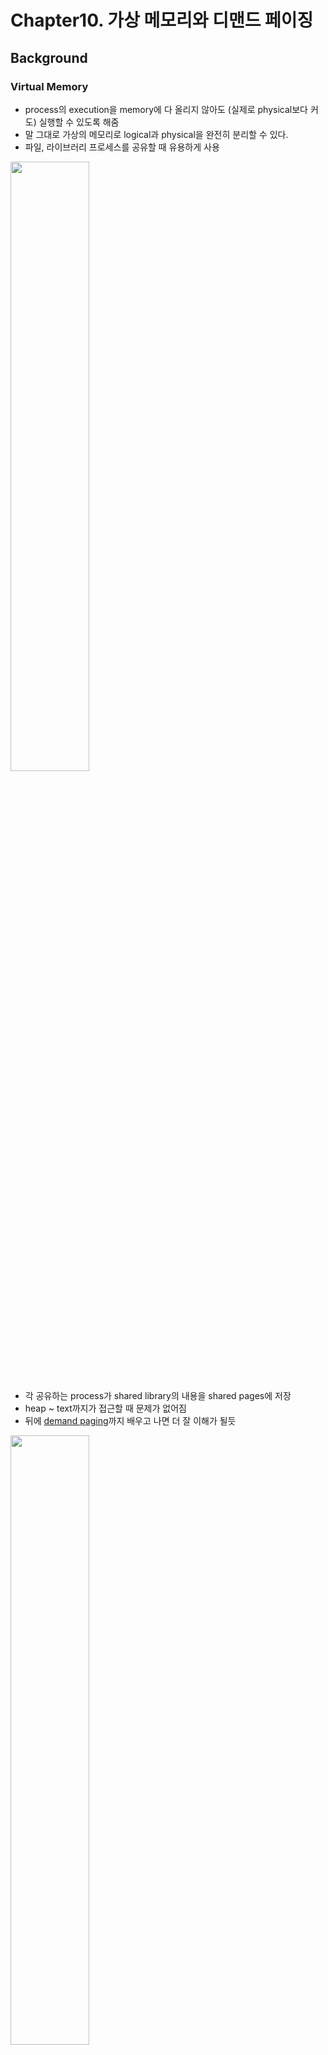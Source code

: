# Chapter10. 가상 메모리와 디맨드 페이징
## Background
### Virtual Memory
- process의 execution을 memory에 다 올리지 않아도 (실제로 physical보다 커도) 실행할 수 있도록 해줌
- 말 그대로 가상의 메모리로 logical과 physical을 완전히 분리할 수 있다.
- 파일, 라이브러리 프로세스를 공유할 때 유용하게 사용 <br>
<img src="./img/virtual_memory2.png" width="50%">

  - 각 공유하는 process가 shared library의 내용을 shared pages에 저장
  - heap ~ text까지가 접근할 때 문제가 없어짐
  - 뒤에 [demand paging](#demand-paging)까지 배우고 나면 더 잘 이해가 될듯 <br>
<img src="./img/virtual_memory.png" width="50%">

### Virtual Address Space
- logical한 process의 memory 구조

<img src="./img/virtual_address_space.png" width="50%">

- 다음 storage할 때 다시 다룰 거
- contiguous 한 memory를 다룰 때 아주 편리해 질 것

## Demand Paging
### Consider how an executable program
- SSD나 HDD같은 secondary memory에서 loading하는 작업을 먼저 해줘야 함. 
- 한꺼번에 다 loading할 필요없음(현대적인 거에서는 안함)
  - 라즈베리파이나 아두이노 같은 원시적인 거에서는 함.
  - 실제 응용하는 거에서는 다 할 필요가 없음
- 각 memory를 잘라놓은 것들을 언제 올릴거냐
  - 저번에 배운 paging의 개념에서 더 나아가 demand paging이라는 개념이 필요
  - 요청할 때만 올려주자
  - 이렇게 하면 많은 문제가 생김
  - 유용하긴 하지만 고려할게 많아서

### Basic Concepts of the Demand Paging
- 어떤 프로세스가 실행 중 = page가 memory에 있음
- memory에 있음 / secondary memory에 있음
- 표시해 줘야하는데 H/W의 지원이 필요함
  - 저번에 배웠던 valid-invalid bit
  - valid
    - page가 memory에 있음
  - invalid
    - page가 없음
    - page가 secondary memory에 있음
  - dirty bit
<img src="./img/demand_page_table.png" width="60%">

- 위 사진에서 logical memory에서 loading했는데 invalid할 때
  - physical memory에 할당이 안되어 있음
  - page fault가 일어남
  - backing store에 있는 것과 swap 해줘야 함.

### The procedure for handling the Page Fault
- memory loading이 안된 page에 access(page fault)했을 때 어떻게 처리해 줄까
1. internal page 확인 후 valid인지 invalid인지 확인
2. valid면 처리해 주면 되고 page fault면 page in 해줘야 함.
3. free frame에다가 H/W 에 있는 page 영역을 page in 해줌
  - free frame list를 OS가 관리해주고 있어야 댐
4. second storage에 가서 page를 읽어서 새로운 frame에 할당해 줌.
5. 이후에 invalid 를 load했다고 처리해줌( valid로 바꿔줌)
6. 다시 instruction을 실행
<img src="./img/handling_page_fault.png" width="60%">

- 이거 시험에 자주 나옴

### Pure Demand Paging
- 딱 요청할 때만 page를 가져오는 것
- 처음에 하나의 page도 loading할 필요가 없음
- 그때그때 page를 loading해야 하기 때문에 나쁨
  - page를 여러 개 loading할 때 page 하나하나마다 page fault가 일어나서
  - 시간이 3분의 1...?
  - 3배를 잘못 말한게 아닌가

### Locality of Reference
참조 국부성 = 참조 지역성
- 1개의 페이지를 실행하기 위해서 나머지 페이지에서 page fault가 일어남
- 하지만 running중인 process에서 이런일은 거의 없음
- Locality of Reference memory access 측면에서 봤을때는 국부성이 있음
- reasonable한 performance를 낼 수 있음
- 예제를 보면 이해가 쉬움

### An example of Program Structure
```c
int i, j;
int[128][128] data;
for (j=0; j<128; j++) {
    for (i=0; i<128; i++) {
        data[i][j] = 0;
    }
}
```
```c
int i, j;
int[128][128] data;
for (i=0; i<128; i++) {
    for (j=0; j<128; j++) {
        data[i][j] = 0;
    }
}
```
- 페이지 여러 번 접근하는 걸로 인한 문제가 안생김
  - 실제로 재현하기 힘듬
  - 아두이노, 라즈베리파이는 가능할지도
- 굉장히 중요한 개념인건 맞음
  - 코드 전체가 실행되는게 아닌 코드의 일부분만 반복적으로 실행

### H/W Support to Demand Paging
- Page table
    - page in / page out 상태를 알아야함
    - 그걸 위해 valid invalid 등을 사용
- Secondary memory(=swap space)
  - SSD, HDD

### Instruction Restart
- page fault가 일어났을 때 trap이 걸림
- process별로 page table을 잘 관리해줘야 함
- instruction이 다시 패치해서 restart 시키거나 operand를 패치할 때 발생
  - instruction을 가지고 와서 operand를 다시 패치

- 이거 무슨 얘기하는건지 모르겠네

### As a worst-case example
- ADD A, B, C; three address instruction, adding A and B into C. 
- 어셈블리 명령어 중 하나
    1. Fetch and decode the instruction(ADD)
      - register ALU가 더해서 fetch
    2. Fetch A
    3. Fetch B
    4. ADD A and B
    5. Store the sum in C

### Free Frame List
- free frames의 pool이다 = linked list다
- free frame들은 반드시 어떤 스택이나 keep segment를 가지고 관리해줘야 함 <br>
<img src="./img/free_frame_list.png" width="70%">

### Performance of Demand Paging
- demand paging에 영향을 미치는 요소들을 보려면 effective access time을 계산해주면 됨

- EAT = (1 - p) x ma + p * (page fault time) 
  - page fault time을 곱해주는데 TLB 같이 2배가 아니라 수백배, 수만배가 됨
  - context switch가 일어나고 wait queue에서 기다리다가 swap하고 하드디스크에서 access해서 page in 한 다음에 trap 해가지고 다시 되돌아오니까
- 그러면 이 시간이 걸리는 이유가 뭘까?
  - 한 16가지 있는데 그 중에서 중요한 3가지만 보자면
    1. Service the page-fault interrupt
      - page fault 때문에 trap 걸어주는 시간
    2. Read in the page
      - page를 읽어들이는 시간
      - 여기서 대부분의 시간이 걸리고 나머지는 다 미미함
    3. Restart the process
      - process를 재시작하는 시간

### Consider a system
- Average page port service time을 대충 그려서 8ms(8백만 ns)
- memory access time은 200ns
- EAT = (1 - p) x 200 + p x 8,000,000 <br>
  = 200 + 7,999,800 x p
- 만약 p가 0.001이라면
  - 1000번 access할 때 1000번에 한 번 page fault가 일어난다면
  - EAT = 200 + 7999.8 = 8199.8 nanoseconds != 8.2 microseconds

## Copy-on-Write
### Copy-on-Write
- write 할 때 copy를 하자
  - shared page를 굳이 나눌 필요가 없다
  - write만 안하고 read만 하면 어차피 똑같아서 
  - write를 하면 그 때 copy를 하자 <br>
<img src="./img/copy_on_write.png" width="70%">

- process 1(virtual) &rarr; physical memory &rarr; process(logical)
  - fork한 다음에 exe하는 구조
  - value = "O", value += "O"
  - 이럴 때 copy on write를 한다.

# Chapter 10-2. 페이지 교체 알고리즘
## Page Replacement
### What happens if there is no free frames?
- 우리가 page out을 하고 page in 을 하려할 때 free frame이 없다면?
  - 하나의 메모리에 동시에 load되는 process의 숫자를 늘려나가면 메모리에 over-allocating이 발생
  - physical memory를 전부 다 사용하는 경우가 발생
- 예를 들어 40개의 frame이 있는 memory가 있을 때
  - 6개의 process가 돌고 있다면